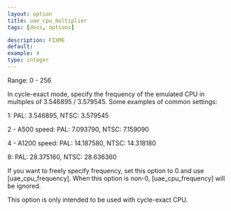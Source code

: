 ```yaml
---
layout: option
title: uae_cpu_multiplier
tags: [docs, options]

description: FIXME
default:
example: 4
type: integer
---
```


Range: 0 - 256

In cycle-exact mode, specify the frequency of the emulated CPU in multiples
of 3.546895 / 3.579545. Some examples of common settings:

1:
PAL: 3.546895, NTSC: 3.579545

2 - A500 speed:
PAL: 7.093790, NTSC: 7.159090

4 - A1200 speed:
PAL: 14.187580, NTSC: 14.318180

8:
PAL: 28.375160, NTSC: 28.636360

If you want to freely specify frequency, set this option to 0 and use [uae_cpu_frequency]. When this option is non-0, [uae_cpu_frequency] will be
ignored.

This option is only intended to be used with cycle-exact CPU.
